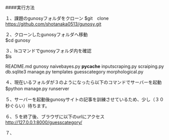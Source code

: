 ####実行方法

１、課題のgunosyフォルダをクローン
$git　clone　https://github.com/shotanaka0513/gunosy.git  
  
２、クローンしたgunosyフォルダへ移動  
$cd gunosy    

３、lsコマンドでgunosyフォルダ内を確認  
$ls 
  
README.md		gunosy			naivebayes.py
__pycache__		inputscraping.py	scraiping.py
db.sqlite3		manage.py		templates
guesscategory		morphological.py

４、現在いるフォルダが３のようになったら以下のコマンドでサーバーを起動　　　
$python manage.py runserver　　

５、サーバーを起動後gunosyサイトの記事を訓練させているため、少し（３０秒ぐらい）待ちます。

６、５を終了後、ブラウザに以下のurlにアクセス
http://127.0.0.1:8000/guesscategory/

７、
